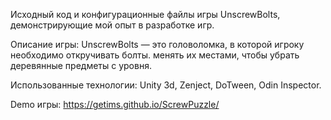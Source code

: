 Исходный код и конфигурационные файлы игры UnscrewBolts, демонстрирующие мой опыт в разработке игр.

Описание игры: UnscrewBolts — это головоломка, в которой игроку необходимо откручивать болты. менять их местами, чтобы убрать деревянные предметы с уровня.

Использованные технологии: Unity 3d, Zenject, DoTween, Odin Inspector.

Demo игры: https://getims.github.io/ScrewPuzzle/
